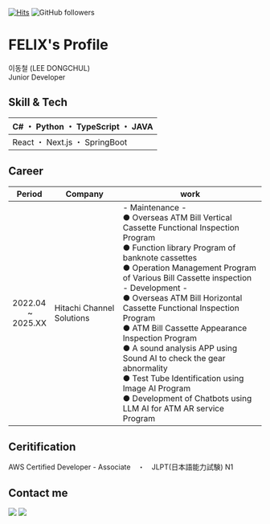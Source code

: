 [![Hits](https://hits.seeyoufarm.com/api/count/incr/badge.svg?url=https%3A%2F%2Fgithub.com%2Ffelix0708&count_bg=%2379C83D&title_bg=%23555555&&icon=github.svg&icon_color=%23E7E7E7&title=hits&edge_flat=false)](https://hits.seeyoufarm.com)
![GitHub followers](https://img.shields.io/github/followers/felix0708?style=social)

# FELIX's Profile
이동철 (LEE DONGCHUL)
<br>
Junior Developer

## Skill & Tech
|C# ・ Python ・ TypeScript ・ JAVA|
|---|
|React ・ Next.js ・ SpringBoot|

## Career

|Period|Company|work|
|---|------|---|
|2022.04</br>&nbsp;&nbsp;&nbsp;&nbsp;&nbsp;&nbsp;&nbsp;~</br>2025.XX|Hitachi Channel Solutions|- Maintenance -<br/>● Overseas ATM Bill Vertical Cassette Functional Inspection Program</br>● Function library Program of banknote cassettes</br>● Operation Management Program of Various Bill Cassette inspection</br>- Development -</br>● Overseas ATM Bill Horizontal Cassette Functional Inspection Program</br>● ATM Bill Cassette Appearance Inspection Program</br>● A sound analysis APP using Sound AI to check the gear abnormality</br>● Test Tube Identification using Image AI Program</br>● Development of Chatbots using LLM AI for ATM AR service Program|

## Ceritification
AWS Certified Developer - Associate　・　JLPT(日本語能力試験) N1

## Contact me
<a href="mailto:donguri9378@gmail.com"><img src="https://img.shields.io/badge/Gmail-d14836?style=flat-square&logo=Gmail&logoColor=white&link=mailto:donguri9378@gmail.com"/></a>
<a href="https://www.linkedin.com/in/dongchul-lee-457891232"><img src="https://img.shields.io/badge/Linkedin-0A66C2?style=flat-square&logo=Linkedin&logoColor=white&link=https://www.linkedin.com/in/dongchul-lee-457891232"/></a>




